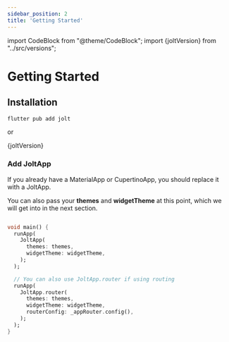 ```yaml
---
sidebar_position: 2
title: 'Getting Started'
---
```


import CodeBlock from "@theme/CodeBlock";
import {joltVersion} from "../src/versions";

# Getting Started

## Installation

```sh title="Terminal"
flutter pub add jolt
```

or

<CodeBlock title="lib/pubspec.yaml" language="yaml">{joltVersion}</CodeBlock>

### Add JoltApp

If you already have a MaterialApp or CupertinoApp, you should replace it with a JoltApp.

You can also pass your **themes** and **widgetTheme** at this point, which we will get into in the next section.


``` dart title="main.dart"

void main() {
  runApp(
    JoltApp(
      themes: themes,
      widgetTheme: widgetTheme,
    );
  );

  // You can also use JoltApp.router if using routing
  runApp(
    JoltApp.router(
      themes: themes,
      widgetTheme: widgetTheme,
      routerConfig: _appRouter.config(),
    );
  );
}

```